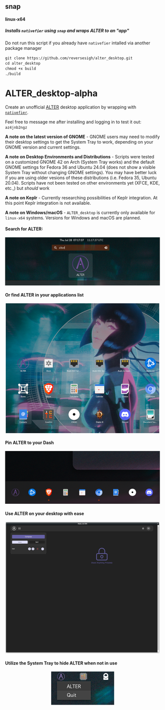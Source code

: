 ## snap  
#### linux-x64  
##### Installs `nativefier` using `snap` and wraps ALTER to an "app"   
Do not run this script if you already have `nativefier` intalled via another package manager 
  
`git clone https://github.com/reversesigh/alter_desktop.git`  
`cd alter_desktop`  
`chmod +x build`  
`./build`  
  

# ALTER_desktop-alpha  
  
Create an unofficial [ALTER](https://altermail.live/) desktop application by wrapping with [`nativefier`](https://github.com/nativefier/nativefier).  
  
Feel free to message me after installing and logging in to test it out: `az4jnb2ngz`  
  
**A note on the latest version of GNOME** - GNOME users may need to modify their desktop settings to get the System Tray to work, depending on your GNOME version and current settings.  

**A note on Desktop Environments and Distributions** - Scripts were tested on a customized GNOME 42 on Arch (System Tray works) and the default GNOME settings for Fedora 36 and Ubuntu 24.04 (does not show a visible System Tray without changing GNOME settings). You may have better luck if you are using older vesions of these distributions (i.e. Fedora 35, Ubuntu 20.04). Scripts have not been tested on other environments yet (XFCE, KDE, etc.,) but *should* work    
  
**A note on Keplr** - Currently researching possibilities of Keplr integration. At this point Keplr integration is not available.  
  
**A note on Windows/macOS** - `ALTER_desktop` is currently only available for `linux-x64` systems. Versions for Windows and macOS are planned.  
  
    
    
#### Search for ALTER:  
<p align="center">
<img src="ALTER_shell.png">
</P>  
  
#### Or find ALTER in your applications list  
<p align="center">
<img src="ALTER_applist.png">
</P>  
  
#### Pin ALTER to your Dash
<p align="center">
<img src="ALTER_dash.png">
</P>  
  
#### Use ALTER on your desktop with ease
<p align="center">
<img src="ALTER_desktop.png">   
</p>  
  
#### Utilize the System Tray to hide ALTER when not in use
<p align="center">
<img src="ALTER_tray.png">
</P>  
